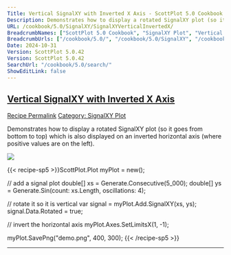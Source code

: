 ```yaml
---
Title: Vertical SignalXY with Inverted X Axis - ScottPlot 5.0 Cookbook
Description: Demonstrates how to display a rotated SignalXY plot (so it goes from bottom to top) which is also displayed on an inverted horizontal axis (where positive values are on the left).
URL: /cookbook/5.0/SignalXY/SignalXYVerticalInvertedX/
BreadcrumbNames: ["ScottPlot 5.0 Cookbook", "SignalXY Plot", "Vertical SignalXY with Inverted X Axis"]
BreadcrumbUrls: ["/cookbook/5.0/", "/cookbook/5.0/SignalXY", "/cookbook/5.0/SignalXY/SignalXYVerticalInvertedX"]
Date: 2024-10-31
Version: ScottPlot 5.0.42
Version: ScottPlot 5.0.42
SearchUrl: "/cookbook/5.0/search/"
ShowEditLink: false
---
```



<h2 style='border-bottom: 0;'><a href='/cookbook/5.0/SignalXY/SignalXYVerticalInvertedX'>Vertical SignalXY with Inverted X Axis</a></h2>

<div class="d-flex mb-2">
<a class="btn btn-sm btn-primary me-1" href="/cookbook/5.0/SignalXY/SignalXYVerticalInvertedX">Recipe Permalink</a>
<a class="btn btn-sm btn-success me-1" href="/cookbook/5.0/SignalXY">Category: SignalXY Plot</a>
</div>

Demonstrates how to display a rotated SignalXY plot (so it goes from bottom to top) which is also displayed on an inverted horizontal axis (where positive values are on the left).

[![](/cookbook/5.0/images/SignalXYVerticalInvertedX.png?241031194635)](/cookbook/5.0/images/SignalXYVerticalInvertedX.png?241031194635)

{{< recipe-sp5 >}}ScottPlot.Plot myPlot = new();

// add a signal plot
double[] xs = Generate.Consecutive(5_000);
double[] ys = Generate.Sin(count: xs.Length, oscillations: 4);

// rotate it so it is vertical
var signal = myPlot.Add.SignalXY(xs, ys);
signal.Data.Rotated = true;

// invert the horizontal axis
myPlot.Axes.SetLimitsX(1, -1);

myPlot.SavePng("demo.png", 400, 300);
{{< /recipe-sp5 >}}

<hr class='my-5 invisible'>


